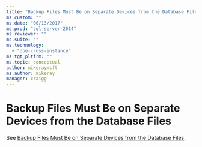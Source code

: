 ```yaml
---
title: "Backup Files Must Be on Separate Devices from the Database Files | Microsoft Docs"
ms.custom: ""
ms.date: "06/13/2017"
ms.prod: "sql-server-2014"
ms.reviewer: ""
ms.suite: ""
ms.technology: 
  - "dbe-cross-instance"
ms.tgt_pltfrm: ""
ms.topic: conceptual
author: mikeraymsft
ms.author: mikeray
manager: craigg
---
```

# Backup Files Must Be on Separate Devices from the Database Files
See [Backup Files Must Be on Separate Devices from the Database Files](../../database-engine/backup-files-must-be-on-separate-devices-from-the-database-files.md).
